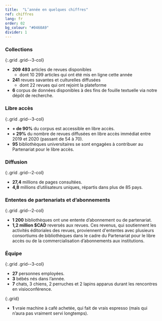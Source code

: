 ```yaml
---
title:  "L’année en quelques chiffres"
ref: chiffres
lang: fr
order: 02
bg_colour: "#0460A9"
divider: 1
---
```


### Collections

{:.grid .grid--3-col}
* **209 493** articles de revues disponibles
  * dont 10 299 articles qui ont été mis en ligne cette année
* **241** revues savantes et culturelles diffusées
  * dont 22 revues qui ont rejoint la plateforme
* **6** corpus de données disponibles à des fins de fouille textuelle via notre dépôt de recherche.

### Libre accès

{:.grid .grid--3-col}
* **+ de 90%** du corpus est accessible en libre accès.
* **+ 29%** du nombre de revues diffusées en libre accès immédiat entre 2019 et  2020 (passant de 54 à 70).
* **95** bibliothèques universitaires se sont engagées à contribuer au Partenariat pour le libre accès.

### Diffusion

{:.grid .grid--2-col}
* **27,4** millions de pages consultées.
* **4,8** millions d’utilisateurs uniques, répartis dans plus de 85 pays.

### Ententes de partenariats et d’abonnements

{:.grid .grid--2-col}
* **1 200** bibliothèques ont une entente d’abonnement ou de partenariat.
* **1,2 million $CAD** reversés aux revues. Ces revenus, qui soutiennent les activités éditoriales des revues, proviennent d'ententes avec plusieurs consortiums de bibliothèques dans le cadre du Partenariat pour le libre accès ou de la commercialisation d’abonnements aux institutions.

### Équipe

{:.grid .grid--3-col}
* **27** personnes employées.
* **3** bébés nés dans l’année.
* **7** chats, 3 chiens, 2 perruches et 2 lapins apparus durant les rencontres en visioconférence.

{:.grid}
* **1** vraie machine à café achetée, qui fait de vrais espresso (mais qui n’aura pas vraiment servi longtemps).
